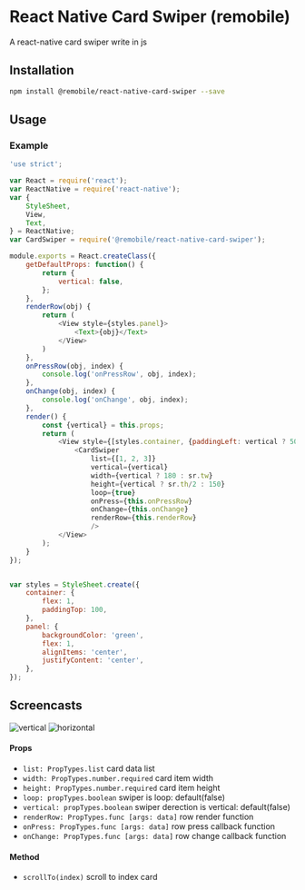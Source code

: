 # React Native Card Swiper (remobile)
A react-native card swiper write in js

## Installation
```sh
npm install @remobile/react-native-card-swiper --save
```

## Usage

### Example
```js
'use strict';

var React = require('react');
var ReactNative = require('react-native');
var {
    StyleSheet,
    View,
    Text,
} = ReactNative;
var CardSwiper = require('@remobile/react-native-card-swiper');

module.exports = React.createClass({
    getDefaultProps: function() {
        return {
            vertical: false,
        };
    },
    renderRow(obj) {
        return (
            <View style={styles.panel}>
                <Text>{obj}</Text>
            </View>
        )
    },
    onPressRow(obj, index) {
        console.log('onPressRow', obj, index);
    },
    onChange(obj, index) {
        console.log('onChange', obj, index);
    },
    render() {
        const {vertical} = this.props;
        return (
            <View style={[styles.container, {paddingLeft: vertical ? 50 : 0}]}>
                <CardSwiper
                    list={[1, 2, 3]}
                    vertical={vertical}
                    width={vertical ? 180 : sr.tw}
                    height={vertical ? sr.th/2 : 150}
                    loop={true}
                    onPress={this.onPressRow}
                    onChange={this.onChange}
                    renderRow={this.renderRow}
                    />
            </View>
        );
    }
});


var styles = StyleSheet.create({
    container: {
        flex: 1,
        paddingTop: 100,
    },
    panel: {
        backgroundColor: 'green',
        flex: 1,
        alignItems: 'center',
        justifyContent: 'center',
    },
});
```

## Screencasts

![vertical](https://github.com/remobile/react-native-card-swiper/blob/master/screencasts/vertical.gif)
![horizontal](https://github.com/remobile/react-native-card-swiper/blob/master/screencasts/horizontal.gif)

#### Props
- `list: PropTypes.list` card data list
- `width: PropTypes.number.required` card item width
- `height: PropTypes.number.required` card item height
- `loop: propTypes.boolean` swiper is loop: default(false)
- `vertical: propTypes.boolean` swiper derection is vertical: default(false)
- `renderRow: PropTypes.func [args: data]` row render function
- `onPress: PropTypes.func [args: data]` row press callback function
- `onChange: PropTypes.func [args: data]` row change callback function

#### Method
- `scrollTo(index)` scroll to index card
